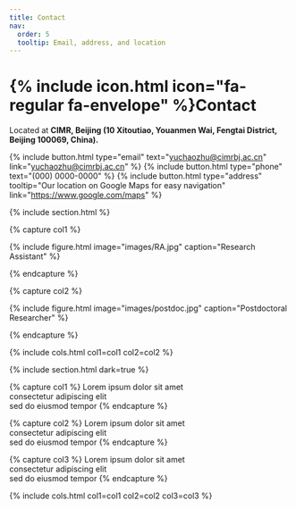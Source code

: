 ```yaml
---
title: Contact
nav:
  order: 5
  tooltip: Email, address, and location
---
```


# {% include icon.html icon="fa-regular fa-envelope" %}Contact

Located at <strong>CIMR, Beijing (10 Xitoutiao, Youanmen Wai, Fengtai District, Beijing 100069, China).</strong> 

{%
  include button.html
  type="email"
  text="yuchaozhu@cimrbj.ac.cn"
  link="yuchaozhu@cimrbj.ac.cn"
%}
{%
  include button.html
  type="phone"
  text="(000) 0000-0000"
%}
{%
  include button.html
  type="address"
  tooltip="Our location on Google Maps for easy navigation"
  link="https://www.google.com/maps"
%}

{% include section.html %}

{% capture col1 %}

{%
  include figure.html
  image="images/RA.jpg"
  caption="Research Assistant"
%}

{% endcapture %}

{% capture col2 %}

{%
  include figure.html
  image="images/postdoc.jpg"
  caption="Postdoctoral Researcher"
%}

{% endcapture %}

{% include cols.html col1=col1 col2=col2 %}

{% include section.html dark=true %}

{% capture col1 %}
Lorem ipsum dolor sit amet  
consectetur adipiscing elit  
sed do eiusmod tempor
{% endcapture %}

{% capture col2 %}
Lorem ipsum dolor sit amet  
consectetur adipiscing elit  
sed do eiusmod tempor
{% endcapture %}

{% capture col3 %}
Lorem ipsum dolor sit amet  
consectetur adipiscing elit  
sed do eiusmod tempor
{% endcapture %}

{% include cols.html col1=col1 col2=col2 col3=col3 %}
